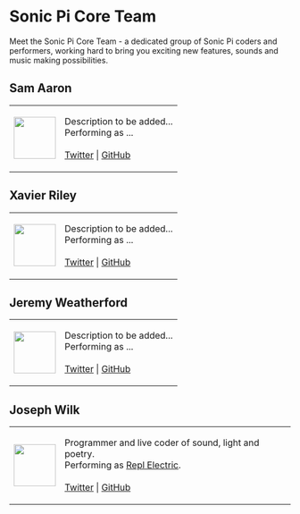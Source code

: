 # Sonic Pi Core Team

Meet the Sonic Pi Core Team - a dedicated group of Sonic Pi coders and
performers, working hard to bring you exciting new features, sounds and
music making possibilities. 

## Sam Aaron

<table>
<tr>
  <td> <a href="https://twitter.com/samaaron"><img height="75" width="75" src=":/images/coreteam/josephwilk.png"></a> </td>
  <td> 

  Description to be added... 
  <br/>
  Performing as ...
  <br/>
  <br/>
  <a href="https://twitter.com/samaaron">Twitter</a> | <a href="https://github.com/samaaron">GitHub</a> 

  </td>
</tr>
</table>


## Xavier Riley

<table>
<tr>
  <td> <a href="https://twitter.com/xavriley"><img height="75" width="75" src=":/images/coreteam/josephwilk.png"></a> </td>
  <td> 

  Description to be added... 
  <br/>
  Performing as ...
  <br/>
  <br/>
  <a href="https://twitter.com/xavriley">Twitter</a> | <a href="https://github.com/xavriley">GitHub</a> 

  </td>
</tr>
</table>


## Jeremy Weatherford

<table>
<tr>
  <td><a href="https://twitter.com/weatherfnord"> <img height="75" width="75" src=":/images/coreteam/josephwilk.png"></a> </td>
  <td> 

  Description to be added... 
  <br/>
  Performing as ...
  <br/>
  <br/>
  <a href="https://twitter.com/weatherfnord">Twitter</a> | <a href="https://github.com/jweather">GitHub</a> 

  </td>
</tr>
</table>


## Joseph Wilk

<table>
<tr>
  <td> <a href="https://twitter.com/josephwilk"><img height="75" width="75" src=":/images/coreteam/josephwilk.png"> </a></td>
  <td> 

  Programmer and live coder of sound, light and poetry. 
  <br/>
  Performing as <a href="http://www.repl-electric.com">Repl Electric</a>.
  <br/>
  <br/>
  <a href="https://twitter.com/josephwilk">Twitter</a> | <a href="https://github.com/josephwilk">GitHub</a> 

  </td>
</tr>
</table>
